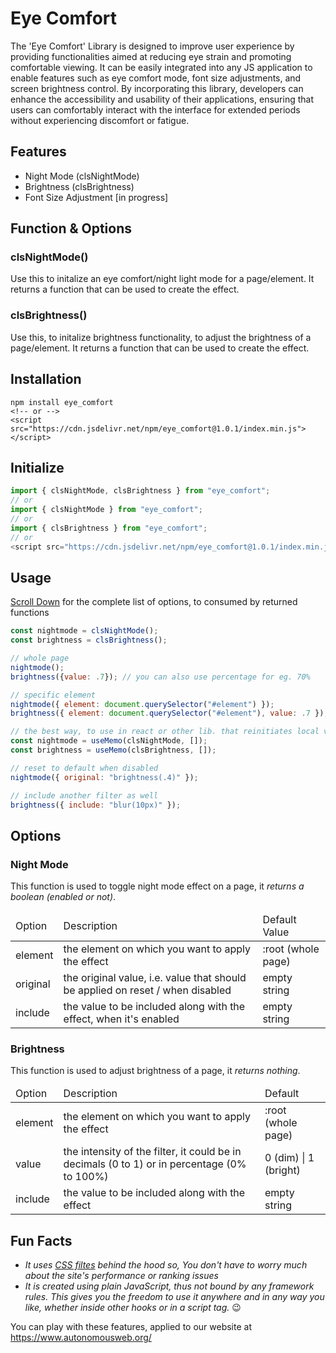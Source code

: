 # Eye Comfort
The 'Eye Comfort' Library is designed to improve user experience by providing functionalities aimed at reducing eye strain and promoting comfortable viewing. It can be easily integrated into any JS application to enable features such as eye comfort mode, font size adjustments, and screen brightness control. By incorporating this library, developers can enhance the accessibility and usability of their applications, ensuring that users can comfortably interact with the interface for extended periods without experiencing discomfort or fatigue.


## Features
- Night Mode (clsNightMode)
- Brightness (clsBrightness)
- Font Size Adjustment [in progress]


## Function & Options
### clsNightMode()
Use this to initalize an eye comfort/night light mode for a page/element. It returns a function that can be used to create the effect.
### clsBrightness()
Use this, to initalize brightness functionality, to adjust the brightness of a page/element. It returns a function that can be used to create the effect.


## Installation
```terminal
npm install eye_comfort
<!-- or -->
<script src="https://cdn.jsdelivr.net/npm/eye_comfort@1.0.1/index.min.js"></script>
```


## Initialize
```js
import { clsNightMode, clsBrightness } from "eye_comfort";
// or
import { clsNightMode } from "eye_comfort";
// or
import { clsBrightness } from "eye_comfort";
// or
<script src="https://cdn.jsdelivr.net/npm/eye_comfort@1.0.1/index.min.js"></script>
```


## Usage
<a href="#options">Scroll Down</a> for the complete list of options, to consumed by returned functions
```js
const nightmode = clsNightMode();
const brightness = clsBrightness();

// whole page
nightmode();
brightness({value: .7}); // you can also use percentage for eg. 70%

// specific element
nightmode({ element: document.querySelector("#element") });
brightness({ element: document.querySelector("#element"), value: .7 }); // you can also use percentage for eg. 70%

// the best way, to use in react or other lib. that reinitiates local variable on state change, is to use it with a hook that can memoize/cache the output
const nightmode = useMemo(clsNightMode, []);
const brightness = useMemo(clsBrightness, []);

// reset to default when disabled
nightmode({ original: "brightness(.4)" });

// include another filter as well
brightness({ include: "blur(10px)" });
```


## Options
### Night Mode
This function is used to toggle night mode effect on a page, it *returns a boolean (enabled or not)*.
<table>
  <thead>
    <tr>
      <td>Option</td>
      <td>Description</td>
      <td>Default Value</td>
    </tr>
  </thead>
  <tbody>
    <tr>
      <td>element</td>
      <td>the element on which you want to apply the effect</td>
      <td>:root (whole page)</td>
    </tr>
    <tr>
      <td>original</td>
      <td>the original value, i.e. value that should be applied on reset / when disabled</td>
      <td>empty string</td>
    </tr>
    <tr>
      <td>include</td>
      <td>the value to be included along with the effect, when it's enabled</td>
      <td>empty string</td>
    </tr>
  </tbody>
</table>

### Brightness
This function is used to adjust brightness of a page, it *returns nothing*.
<table>
  <thead>
    <tr>
      <td>Option</td>
      <td>Description</td>
      <td>Default</td>
    </tr>
  </thead>
  <tbody>
    <tr>
      <td>element</td>
      <td>the element on which you want to apply the effect</td>
      <td>:root (whole page)</td>
    </tr>
    <tr>
      <td>value</td>
      <td>
      the intensity of the filter, it could be in decimals (0 to 1) or in percentage (0% to 100%)
      </td>
      <td>0 (dim) | 1 (bright)</td>
    </tr>
    <tr>
      <td>include</td>
      <td>the value to be included along with the effect</td>
      <td>empty string</td>
    </tr>
  </tbody>
</table>


## Fun Facts
- _It uses <a target="_blank" href="https://developer.mozilla.org/en-US/docs/Web/CSS/filter">CSS filtes</a> behind the hood so, You don't have to worry much about the site's performance or ranking issues_
- _It is created using plain JavaScript, thus not bound by any framework rules. This gives you the freedom to use it anywhere and in any way you like, whether inside other hooks or in a script tag._ :wink:


You can play with these features, applied to our website at https://www.autonomousweb.org/
